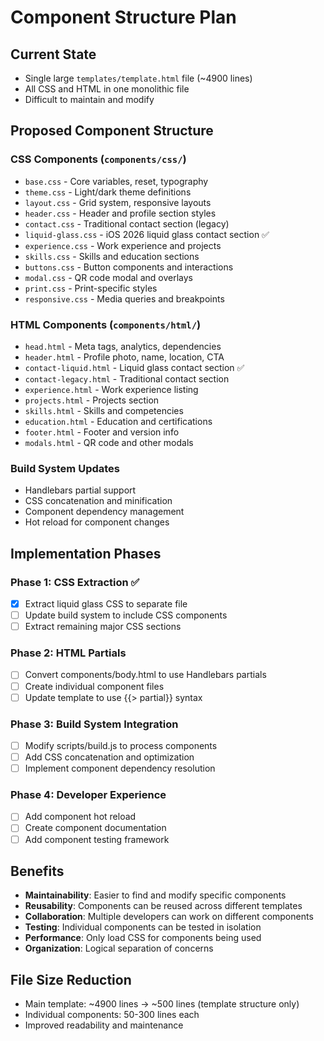 # Component Structure Plan

## Current State
- Single large `templates/template.html` file (~4900 lines)
- All CSS and HTML in one monolithic file
- Difficult to maintain and modify

## Proposed Component Structure

### CSS Components (`components/css/`)
- `base.css` - Core variables, reset, typography
- `theme.css` - Light/dark theme definitions
- `layout.css` - Grid system, responsive layouts
- `header.css` - Header and profile section styles
- `contact.css` - Traditional contact section (legacy)
- `liquid-glass.css` - iOS 2026 liquid glass contact section ✅
- `experience.css` - Work experience and projects
- `skills.css` - Skills and education sections
- `buttons.css` - Button components and interactions
- `modal.css` - QR code modal and overlays
- `print.css` - Print-specific styles
- `responsive.css` - Media queries and breakpoints

### HTML Components (`components/html/`)
- `head.html` - Meta tags, analytics, dependencies
- `header.html` - Profile photo, name, location, CTA
- `contact-liquid.html` - Liquid glass contact section ✅
- `contact-legacy.html` - Traditional contact section
- `experience.html` - Work experience listing
- `projects.html` - Projects section
- `skills.html` - Skills and competencies
- `education.html` - Education and certifications
- `footer.html` - Footer and version info
- `modals.html` - QR code and other modals

### Build System Updates
- Handlebars partial support
- CSS concatenation and minification
- Component dependency management
- Hot reload for component changes

## Implementation Phases

### Phase 1: CSS Extraction ✅
- [x] Extract liquid glass CSS to separate file
- [ ] Update build system to include CSS components
- [ ] Extract remaining major CSS sections

### Phase 2: HTML Partials
- [ ] Convert components/body.html to use Handlebars partials
- [ ] Create individual component files
- [ ] Update template to use {{> partial}} syntax

### Phase 3: Build System Integration
- [ ] Modify scripts/build.js to process components
- [ ] Add CSS concatenation and optimization
- [ ] Implement component dependency resolution

### Phase 4: Developer Experience
- [ ] Add component hot reload
- [ ] Create component documentation
- [ ] Add component testing framework

## Benefits
- **Maintainability**: Easier to find and modify specific components
- **Reusability**: Components can be reused across different templates
- **Collaboration**: Multiple developers can work on different components
- **Testing**: Individual components can be tested in isolation
- **Performance**: Only load CSS for components being used
- **Organization**: Logical separation of concerns

## File Size Reduction
- Main template: ~4900 lines → ~500 lines (template structure only)
- Individual components: 50-300 lines each
- Improved readability and maintenance
